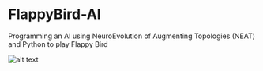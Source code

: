 # FlappyBird-AI
Programming an AI using NeuroEvolution of Augmenting Topologies (NEAT) and Python to play Flappy Bird

![alt text](https://i.ibb.co/WFF8w0G/thumbnail.jpg)
